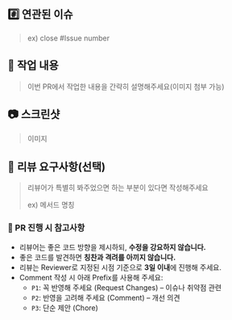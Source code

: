 ## #️⃣ 연관된 이슈

> ex) close #Issue number

## 📝 작업 내용

> 이번 PR에서 작업한 내용을 간략히 설명해주세요(이미지 첨부 가능)

## 📷 스크린샷

> 이미지

## 💬 리뷰 요구사항(선택)

> 리뷰어가 특별히 봐주었으면 하는 부분이 있다면 작성해주세요
>
> ex) 메서드 명칭

### 📌 PR 진행 시 참고사항
- 리뷰어는 좋은 코드 방향을 제시하되, **수정을 강요하지 않습니다.**
- 좋은 코드를 발견하면 **칭찬과 격려를 아끼지 않습니다.**
- 리뷰는 Reviewer로 지정된 시점 기준으로 **3일 이내**에 진행해 주세요.
- Comment 작성 시 아래 Prefix를 사용해 주세요:
    - `P1`: 꼭 반영해 주세요 (Request Changes) – 이슈나 취약점 관련
    - `P2`: 반영을 고려해 주세요 (Comment) – 개선 의견
    - `P3`: 단순 제안 (Chore)